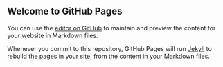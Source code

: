 ## Welcome to GitHub Pages

You can use the [editor on GitHub](https://github.com/sunbenxin/myvocabulary/edit/master/README.md) to maintain and preview the content for your website in Markdown files.

Whenever you commit to this repository, GitHub Pages will run [Jekyll](https://jekyllrb.com/) to rebuild the pages in your site, from the content in your Markdown files.
